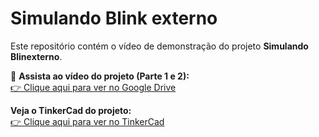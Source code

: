 # Simulando Blink externo

Este repositório contém o vídeo de demonstração do projeto **Simulando Blinexterno**.

🎥 **Assista ao vídeo do projeto (Parte 1 e 2):**<br>
[👉 Clique aqui para ver no Google Drive](https://drive.google.com/drive/folders/1ab1dfvJ1G7qPpnBnwn3BDSo7B8RFWGdD?usp=sharing)

**Veja o TinkerCad do projeto:**<br>
[👉 Clique aqui para ver no TinkerCad](https://www.tinkercad.com/things/gL8TWfgjbCG/editel)